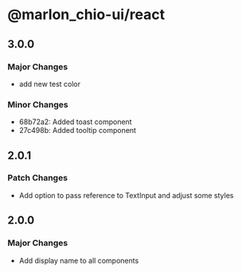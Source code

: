 # @marlon_chio-ui/react

## 3.0.0

### Major Changes

- add new test color

### Minor Changes

- 68b72a2: Added toast component
- 27c498b: Added tooltip component

## 2.0.1

### Patch Changes

- Add option to pass reference to TextInput and adjust some styles

## 2.0.0

### Major Changes

- Add display name to all components
